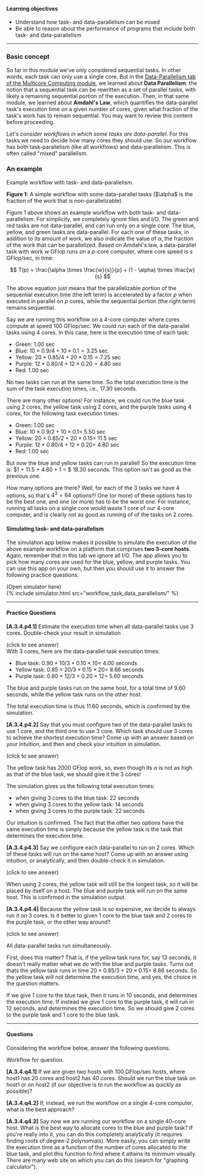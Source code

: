 
#### Learning objectives

  - Understand how task- and data-parallelism can be mixed
  - Be able to reason about the performance of programs that include both task- and data-parallelism

---


### Basic concept

So far in this module we've only considered sequential tasks. In other words, each task can only use
a single core.  But in the [Data-Parallelism tab  of the Multicore Computing module]({{site.baseurl}}/pedagogic_modules/pdcc/multi_core_computing/#/data-parallelism), we 
learned about **Data Parallelism**: the notion that a sequential task can be rewritten as a set of
parallel tasks, with likely a remaining sequential portion of the execution. Then, in that same module,
we learned about **Amdahl's Law**, which quantifies the data-parallel task's execution time on a given
number of cores, given what fraction of the task's work has to remain sequential. You may want to 
review this content before proceeding. 

*Let's consider workflows in which  some tasks are data-parallel*. For this tasks we need to decide
how many cores they should use. So our workflow has both task-parallelism (like all workflows) and
data-parallelism. This is often called "mixed" parallelism. 

### An example


<object class="figure" type="image/svg+xml" width="300" data="{{ site.baseurl }}/public/img/workflows/workflow_task_data_parallelism_workflow.svg">Example workflow with task- and data-parallelism.</object>
<div class="caption"><strong>Figure 1:</strong> A simple workflow with some data-parallel tasks ($\alpha$ is the fraction of the work that is non-parallelizable)</div>

Figure 1 above shows an example workflow with both task- and data-parallelism. For simplicity, we completely ignore
files and I/O.  The green and red tasks are not data-parallel, and can run only on a single core.  The blue, yellow, and
green tasks are data-parallel. For each one of these tasks, in addition to its amount of work, we also indicate the value of $\alpha$,
the fraction of the work that can be parallelized. Based on Amdahl's law, a data-parallel task with
work $w$ GFlop runs on a $p$-core computer, where core speed is $s$ GFlop/sec, in time:

$$
T(p) = \frac{\alpha \times \frac{w}{s}}{p} + (1 - \alpha) \times \frac{w}{s}
$$

The above equation just means that the parallelizable portion of the sequential execution time (the left term) is accelerated
by a factor $p$ when executed in parallel on $p$ cores, while the sequential portion (the right term) remains sequential. 

Say we are running this workflow on a 4-core computer where cores compute at speed 100 GFlop/sec. 
We could run each of the data-parallel tasks using 4 cores. In this case, here is the execution time of each task:
 
  - Green: $1.00$ sec
  - Blue: $10 \times 0.9 / 4 + 10 \times 0.1 = 3.25$ sec
  - Yellow: $20 \times 0.85 / 4 + 20 \times 0.15 = 7.25$ sec
  - Purple: $12 \times 0.80 / 4 + 12 \times 0.20 = 4.80$ sec
  - Red: $1.00$ sec

No two tasks can run at the same time. So the total execution time is the sum of the task execution times, i.e., 17.30 seconds. 

There are many other options! For instance, we could run the blue task using 2 cores, the yellow task using 2 cores,
and the purple tasks using 4 cores, for the following task execution times:

  - Green: $1.00$ sec
  - Blue: $10 \times 0.9 / 2 + 10 \times 0.1 =$  5.50 sec
  - Yellow: $20 \times 0.85 / 2 + 20 \times 0.15 =$  11.5 sec
  - Purple: $12 \times 0.80 / 4 + 12 \times 0.20 =$ 4.80 sec
  - Red: $1.00$ sec

But now the blue and yellow tasks can run in parallel! So the execution time is:
$1 + 11.5 + 4.80 + 1 = $ 18.30 seconds.   This option isn't as good as the previous one. 

How many options are there? Well, for each of the 3 tasks we have 4 options, so that's $4^3 = 64$ options!!! One 
(or more) of these options has to be the best one, and one (or more) has to be the worst one. For instance, running all tasks on a single core would waste 1 core of our 4-core computer, and is clearly not as good as running of of the tasks on 2 cores. 


#### Simulating task- and data-parallelism

The simulation app below makes it possible to simulate the execution of the above example workflow on
a platform that comprises **two 3-core hosts**. Again, remember that in this tab we ignore all I/O. The app
allows you to pick how many cores are used for the blue, yellow, and purple tasks. You can use this
app on your own, but then you should use it to answer the following practice questions.

<div class="ui accordion fluid app-ins">
  <div class="title">
    <i class="dropdown icon"></i>
    (Open simulator here)
  </div>
  <div markdown="0" class="ui segment content">
    {% include simulator.html src="workflow_task_data_parallelism/" %}
  </div>
</div>

---

#### Practice Questions

**[A.3.4.p4.1]** Estimate the execution time when all data-parallel tasks use 3 cores. Double-check
your result in simulation

<div class="ui accordion fluid">
  <div class=" title">
    <i class="dropdown icon"></i>
    (click to see answer)
  </div>
  <div markdown="1" class="ui segment content">
With 3 cores, here are the data-parallel task execution times: 

  - Blue task: $0.90 \times 10 / 3 + 0.10  \times 10 =$ 4.00 seconds
  - Yellow task: $0.85 \times 20 / 3 + 0.15  \times 20 =$ 8.66 seconds
  - Purple task: $0.80 \times 12 / 3 + 0.20  \times 12 =$ 5.60 seconds
  
The blue and purple tasks run on the same host, for a total time of 9.60 seconds,
while the yellow task runs on  the other host.

The total execution time is thus 11.60 seconds, which is confirmed by the simulation. 
 
  </div>
</div>
<p></p>

**[A.3.4.p4.2]** Say that you must configure two of the data-parallel tasks to use 
1 core, and the third one to use 3 core.  Which task should use 3 cores to achieve
the shortest execution time?  Come up with an answer based on your intuition, and then
 and check your intuition in simulation. 

<div class="ui accordion fluid">
  <div class=" title">
    <i class="dropdown icon"></i>
    (click to see answer)
  </div>
  <div markdown="1" class="ui segment content">

The yellow task has 2000 GFlop work, so, even though its $\alpha$ is not as high as
that of the blue task, we should give it the  3 cores!

The simulation gives us the following total execution times:

  - when giving  3 cores to the blue task: 22  seconds
  - when giving 3 cores to the yellow task:  14 seconds
  - when giving 3 cores to the purple task: 22 seconds
  
Our intuition is confirmed. The fact that the other two options have the same
execution time  is simply because the yellow task is the task that determines
the execution time. 
 
  </div>
</div>
<p></p>


**[A.3.4.p4.3]** Say we configure each data-parallel to run on 2 cores. Which of these tasks 
will run on the same host? Come up with an answer using intuition, or analytically, and then double-check
it in simulation.

<div class="ui accordion fluid">
  <div class=" title">
    <i class="dropdown icon"></i>
    (click to see answer)
  </div>
  <div markdown="1" class="ui segment content">

When using 2 cores, the yellow task will still be the longest task, so it will be
placed by itself on a host. The blue and purple task will run on the same host.   This is 
confirmed in the simulation output. 

  </div>
</div>
<p></p>

**[A.3.4.p4.4]** Because the yellow task is so expensive,  we decide to always  run
it on 3 cores. Is it better to given 1 core to the blue task and 2 cores to the
purple task, or the other way around?

<div class="ui accordion fluid">
  <div class=" title">
    <i class="dropdown icon"></i>
    (click to see answer)
  </div>
  <div markdown="1" class="ui segment content">

All data-parallel tasks run simultaneously.

First, does this matter? That is, if the yellow task runs for, say 13 seconds, it
doesn't really matter what we do with the blue and purple tasks. Turns out thats
the yellow task runs in time $20 \times 0.85 / 3 + 20 \times 0.15 =$ 8.66 seconds.
So the yellow task will not determine the execution time, and yes, the choice in the question matters. 

If we give 1 core to the blue task, then it runs in 10 seconds, and determines the
execution time. If instead
we give 1 core to the purple task, it will run in 12 seconds, and determines the
execution time. So we should give 2 cores to the purple task and 1 core to the
blue task. 


  </div>
</div>
<p></p>

---

#### Questions

Considering the workflow below, answer the following questions. 

<object class="figure" type="image/svg+xml" width="200" data="{{ site.baseurl }}/public/img/workflows/workflow_task_data_parallelism_workflow_question.svg">Workflow for question.</object>

**[A.3.4.q4.1]** If we are given two hosts with 100 GFlop/sec hosts, where
host1 has 20 cores and host2 has 40 cores. Should we run the blue task on
host1 or on host2 (if our objective is to run the workflow as quickly as
possible)?


**[A.3.4.q4.2]** If, instead, we run the workflow on a single 4-core computer,
what is the best approach?


**[A.3.4.q4.3]** Say now we are running our workflow on a single 40-core
host. What is the best way to allocate cores to the blue and purple task? If
you're really into it, you can do this completely analytically (it requires
finding roots of degree-2 polynomials).  More easily, you can simply
write the execution time as a function of the number of cores allocated
to the blue task, and plot this function to find where it attains 
its minimum visually.  There are many web site on which you can do this
(search for "graphing calculator"). 

